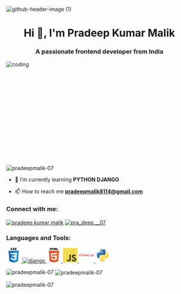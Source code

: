 ![github-header-image (1)](https://github.com/user-attachments/assets/d5cc6263-1a3b-4433-8023-6eaa996acd25)

<h1 align="center">Hi 👋, I'm Pradeep Kumar Malik</h1>
<h3 align="center">A passionate frontend developer from India</h3>

<img align="right" alt="coding" height="280px" width="550" src="https://www.perfettosolutions.in/static/media/full-stack-development.7835ddbfd9d23e02b60c.gif">

<p align="left"> <img src="https://komarev.com/ghpvc/?username=pradeepmalik-07&label=Profile%20views&color=0e75b6&style=flat" alt="pradeepmalik-07" /> </p>

- 🌱 I’m currently learning **PYTHON DJANGO**

- 📫 How to reach me **pradeepmalik8114@gmail.com**

<h3 align="left">Connect with me:</h3>
<p align="left">
<a href="https://linkedin.com/in/pradeep kumar malik" target="blank"><img align="center" src="https://raw.githubusercontent.com/rahuldkjain/github-profile-readme-generator/master/src/images/icons/Social/linked-in-alt.svg" alt="pradeep kumar malik" height="30" width="40" /></a>
<a href="https://instagram.com/pra_deep.__07" target="blank"><img align="center" src="https://raw.githubusercontent.com/rahuldkjain/github-profile-readme-generator/master/src/images/icons/Social/instagram.svg" alt="pra_deep.__07" height="30" width="40" /></a>
</p>

<h3 align="left">Languages and Tools:</h3>
<p align="left"> <a href="https://www.w3schools.com/css/" target="_blank" rel="noreferrer"> <img src="https://raw.githubusercontent.com/devicons/devicon/master/icons/css3/css3-original-wordmark.svg" alt="css3" width="40" height="40"/> </a> <a href="https://www.djangoproject.com/" target="_blank" rel="noreferrer"> <img src="https://cdn.worldvectorlogo.com/logos/django.svg" alt="django" width="40" height="40"/> </a> <a href="https://www.w3.org/html/" target="_blank" rel="noreferrer"> <img src="https://raw.githubusercontent.com/devicons/devicon/master/icons/html5/html5-original-wordmark.svg" alt="html5" width="40" height="40"/> </a> <a href="https://developer.mozilla.org/en-US/docs/Web/JavaScript" target="_blank" rel="noreferrer"> <img src="https://raw.githubusercontent.com/devicons/devicon/master/icons/javascript/javascript-original.svg" alt="javascript" width="40" height="40"/> </a> <a href="https://www.oracle.com/" target="_blank" rel="noreferrer"> <img src="https://raw.githubusercontent.com/devicons/devicon/master/icons/oracle/oracle-original.svg" alt="oracle" width="40" height="40"/> </a> <a href="https://www.python.org" target="_blank" rel="noreferrer"> <img src="https://raw.githubusercontent.com/devicons/devicon/master/icons/python/python-original.svg" alt="python" width="40" height="40"/> </a> </p>

<p><img align="left" src="https://github-readme-stats.vercel.app/api/top-langs?username=pradeepmalik-07&show_icons=true&locale=en&layout=compact" alt="pradeepmalik-07" /></p>

<p>&nbsp;<img align="center" src="https://github-readme-stats.vercel.app/api?username=pradeepmalik-07&show_icons=true&locale=en" alt="pradeepmalik-07" /></p>

<p><img align="center" src="https://github-readme-streak-stats.herokuapp.com/?user=pradeepmalik-07&" alt="pradeepmalik-07" /></p>
